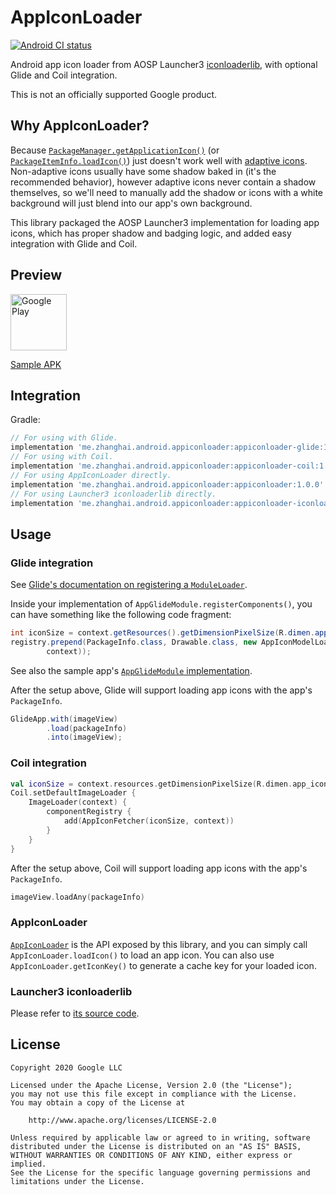 # AppIconLoader

[![Android CI status](https://github.com/zhanghai/AppIconLoader/workflows/Android%20CI/badge.svg)](https://github.com/zhanghai/AppIconLoader/actions)

Android app icon loader from AOSP Launcher3 [iconloaderlib](https://android.googlesource.com/platform/packages/apps/Launcher3/+/refs/heads/master/iconloaderlib/), with optional Glide and Coil integration.

This is not an officially supported Google product.

## Why AppIconLoader?

Because [`PackageManager.getApplicationIcon()`](https://developer.android.com/reference/android/content/pm/PackageManager#getApplicationIcon(android.content.pm.ApplicationInfo))
(or [`PackageItemInfo.loadIcon()`](https://developer.android.com/reference/android/content/pm/PackageItemInfo#loadIcon(android.content.pm.PackageManager)))
just doesn't work well with [adaptive icons](https://developer.android.com/guide/practices/ui_guidelines/icon_design_adaptive).
Non-adaptive icons usually have some shadow baked in (it's the recommended behavior), however
adaptive icons never contain a shadow themselves, so we'll need to manually add the shadow or icons
with a white background will just blend into our app's own background.

This library packaged the AOSP Launcher3 implementation for loading app icons, which has proper
shadow and badging logic, and added easy integration with Glide and Coil.

## Preview

<a href="https://play.google.com/store/apps/details?id=me.zhanghai.android.appiconloader.sample" target="_blank"><img alt="Google Play" height="90" src="https://play.google.com/intl/en_US/badges/images/generic/en_badge_web_generic.png"/></a>

[Sample APK](https://github.com/zhanghai/AppIconLoader/releases/download/v1.0.0/sample-release.apk)

## Integration

Gradle:

```gradle
// For using with Glide.
implementation 'me.zhanghai.android.appiconloader:appiconloader-glide:1.0.0'
// For using with Coil.
implementation 'me.zhanghai.android.appiconloader:appiconloader-coil:1.0.0'
// For using AppIconLoader directly.
implementation 'me.zhanghai.android.appiconloader:appiconloader:1.0.0'
// For using Launcher3 iconloaderlib directly.
implementation 'me.zhanghai.android.appiconloader:appiconloader-iconloaderlib:1.0.0'
```

## Usage

### Glide integration

See [Glide's documentation on registering a `ModuleLoader`](https://bumptech.github.io/glide/tut/custom-modelloader.html#registering-our-modelloader-with-glide).

Inside your implementation of `AppGlideModule.registerComponents()`, you can have something like the
following code fragment:

```java
int iconSize = context.getResources().getDimensionPixelSize(R.dimen.app_icon_size);
registry.prepend(PackageInfo.class, Drawable.class, new AppIconModelLoader.Factory(iconSize,
        context));
```

See also the sample app's [`AppGlideModule` implementation](sample/src/main/java/me/zhanghai/android/appiconloader/sample/AppGlideModule.java).

After the setup above, Glide will support loading app icons with the app's `PackageInfo`.

```java
GlideApp.with(imageView)
        .load(packageInfo)
        .into(imageView);
```

### Coil integration

```kotlin
val iconSize = context.resources.getDimensionPixelSize(R.dimen.app_icon_size)
Coil.setDefaultImageLoader {
    ImageLoader(context) {
        componentRegistry {
            add(AppIconFetcher(iconSize, context))
        }
    }
}
```

After the setup above, Coil will support loading app icons with the app's `PackageInfo`.

```kotlin
imageView.loadAny(packageInfo)
```

### AppIconLoader

[`AppIconLoader`](appiconloader/src/main/java/me/zhanghai/android/appiconloader/AppIconLoader.java)
is the API exposed by this library, and you can simply call `AppIconLoader.loadIcon()` to load an
app icon. You can also use `AppIconLoader.getIconKey()` to generate a cache key for your loaded
icon.

### Launcher3 iconloaderlib

Please refer to [its source code](https://android.googlesource.com/platform/packages/apps/Launcher3/+/refs/heads/master/iconloaderlib/).

## License

    Copyright 2020 Google LLC

    Licensed under the Apache License, Version 2.0 (the "License");
    you may not use this file except in compliance with the License.
    You may obtain a copy of the License at

        http://www.apache.org/licenses/LICENSE-2.0

    Unless required by applicable law or agreed to in writing, software
    distributed under the License is distributed on an "AS IS" BASIS,
    WITHOUT WARRANTIES OR CONDITIONS OF ANY KIND, either express or implied.
    See the License for the specific language governing permissions and
    limitations under the License.

